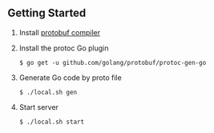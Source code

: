 Getting Started
----------------------------------------
1. Install [protobuf compiler](https://github.com/google/protobuf/blob/master/README.md#protocol-compiler-installation)

1. Install the protoc Go plugin

   ```
   $ go get -u github.com/golang/protobuf/protoc-gen-go
   ```
   
1. Generate Go code by proto file

   ```
   $ ./local.sh gen
   ```

1. Start server

   ```
   $ ./local.sh start
   ```
